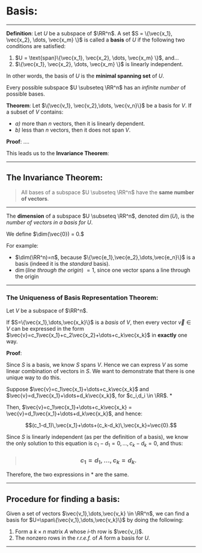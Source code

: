 # Basis:

***


**Definition**: Let $U$ be a subspace of $\RR^n$. A set $S = \{\vec{x_1}, \vec{x_2}, \dots, \vec{x_m} \}$ is called a **basis** of $U$ if the following two conditions are satisfied:

1. $U = \text{span}\{\vec{x_1}, \vec{x_2}, \dots, \vec{x_m} \}$, and...
2. $\{\vec{x_1}, \vec{x_2}, \dots, \vec{x_m} \}$ is linearly independent. 

In other words, the basis of $U$ is the **minimal spanning set** of $U$.

Every possible subspace $U \subseteq \RR^n$ has an *infinite number* of possible bases. 


**Theorem**: Let $\{\vec{v_1}, \vec{v_2},\dots, \vec{v_n}\}$ be a basis for $V$. If a subset of $V$ contains:

- *a)* more than $n$ vectors, then it is linearly dependent.
- *b)* less than $n$ vectors, then it does not span $V$.


**Proof**: ....
 
 This leads us to the **Invariance Theorem**:
***

## The Invariance Theorem:
> All bases of a subspace $U \subseteq \RR^n$ have the **same number of vectors**. 

***

The **dimension** of a subspace $U \subseteq \RR^n$, denoted $\dim(U)$, is the *number of vectors in a basis for $U$*. 

We define $\dim(\vec{0}) = 0.$ 

For example:

- $\dim(\RR^n)=n$, because $\{\vec{e_1},\vec{e_2},\dots,\vec{e_n}\}$ is a basis (indeed it is the *standard* basis).
- $\dim$(*line through the origin*) $=1$, since one vector spans a line through the origin 


***

### The Uniqueness of Basis Representation Theorem:

Let $V$ be a subspace of $\RR^n$.

If $S=\{\vec{x_1},\dots,\vec{x_k}\}$ is a *basis* of $V$, then every vector $\vec{v}\in V$ can be expressed in the form $\vec{v}=c_1\vec{x_1}+c_2\vec{x_2}+\dots+c_k\vec{x_k}$ in **exactly** one way. 


**Proof**: 

Since $S$ is a basis, we know $S$ spans $V$. Hence we can express $V$ as some linear combination of vectors in $S$. We want to demonstrate that there is one unique way to do this. 

Suppose $\vec{v}=c_1\vec{x_1}+\dots+c_k\vec{x_k}$ and $\vec{v}=d_1\vec{x_1}+\dots+d_k\vec{x_k}$, for $c_i,d_i \in \RR$. *

Then, $\vec{v}=c_1\vec{x_1}+\dots+c_k\vec{x_k} = \vec{v}=d_1\vec{x_1}+\dots+d_k\vec{x_k}$, and hence:

$$(c_1-d_1)\,\vec{x_1}+\dots+(c_k-d_k)\,\vec{x_k}=\vec{0}.$$

Since $S$ is linearly independent (as per the definition of a basis), we know the only solution to this equation is $c_1-d_1=0,\,\dots,c_k-d_k=0$, and thus:


> ### $$c_1=d_1,\dots,c_k=d_k. $$

Therefore, the two expressions in * are the same. 


***

## Procedure for finding a basis:

Given a set of vectors $\vec{v_1},\dots,\vec{v_k} \in \RR^n$, we can find a basis for $U=\span\{\vec{v_1},\dots,\vec{v_k}\}$ by doing the following:

1. Form a $k\times n$ matrix $A$ whose *i*-th row is $\vec{v_i}$.
2. The nonzero rows in the *r.r.e.f.* of $A$ form a basis for $U$.


***

